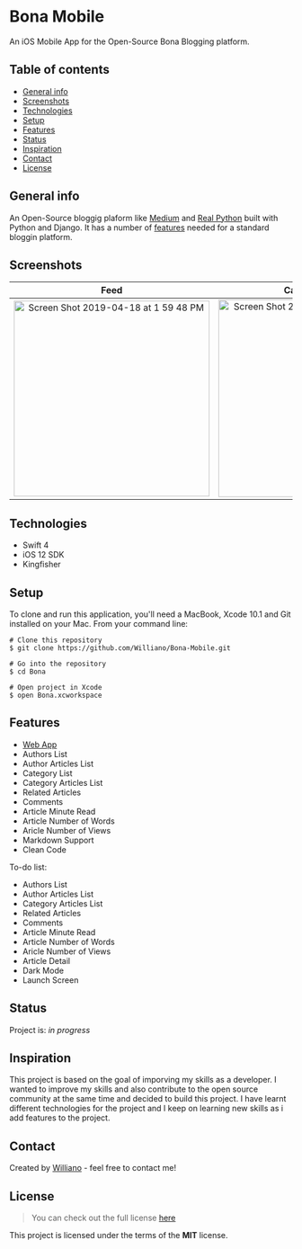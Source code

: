 # Bona Mobile
An iOS Mobile App for the Open-Source Bona Blogging platform.

## Table of contents
* [General info](#general-info)
* [Screenshots](#screenshots)
* [Technologies](#technologies)
* [Setup](#setup)
* [Features](#features)
* [Status](#status)
* [Inspiration](#inspiration)
* [Contact](#contact)
* [License](#license)

## General info
An Open-Source bloggig plaform like [Medium](https://medium.com/) and [Real Python](https://realpython.com/) built with Python and Django. It has a number of [features](#features) needed for a standard bloggin platform.

## Screenshots

 Feed            |  Categories List 
 :-------------------------:|:-------------------------:
<img width="348" alt="Screen Shot 2019-04-18 at 1 59 48 PM" src="https://user-images.githubusercontent.com/19711677/56366887-a417bb80-61e3-11e9-9cf4-f96027c4deee.png">   |    <img width="351" alt="Screen Shot 2019-04-18 at 2 15 19 PM" src="https://user-images.githubusercontent.com/19711677/56367305-7d0db980-61e4-11e9-8db4-2746dce0df91.png">

  
  
## Technologies
* Swift 4
* iOS 12 SDK
* Kingfisher

## Setup
To clone and run this application, you'll need a MacBook, Xcode 10.1 and Git installed on your Mac. From your command line:

```
# Clone this repository
$ git clone https://github.com/Williano/Bona-Mobile.git

# Go into the repository
$ cd Bona

# Open project in Xcode
$ open Bona.xcworkspace
```

## Features
* [Web App](https://github.com/Williano/Bona-Blog.git)
* Authors List
* Author Articles List
* Category List
* Category Articles List
* Related Articles
* Comments
* Article Minute Read
* Article Number of Words
* Aricle Number of Views
* Markdown Support
* Clean Code


To-do list:
* Authors List
* Author Articles List
* Category Articles List
* Related Articles
* Comments
* Article Minute Read
* Article Number of Words
* Aricle Number of Views
* Article Detail
* Dark Mode
* Launch Screen

## Status
Project is: _in progress_

## Inspiration
This project is based on the goal of imporving my skills as a developer. I wanted to improve my skills and also contribute to the open source community at the same time and decided to build this project. I have learnt different technologies for the project and I keep on learning new skills as i add features to the project.


## Contact
Created by [Williano](https://williano.github.io/) - feel free to contact me!

## License
>You can check out the full license [here](https://github.com/Williano/Bona-Mobile/blob/master/LICENSE)

This project is licensed under the terms of the **MIT** license.
